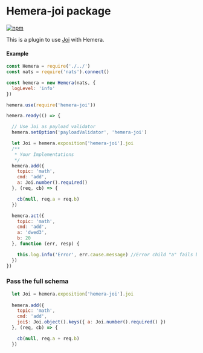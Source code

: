 # Hemera-joi package

[![npm](https://img.shields.io/npm/v/hemera-joi.svg?maxAge=3600)](https://www.npmjs.com/package/hemera-joi)

This is a plugin to use [Joi](https://github.com/hapijs/joi) with Hemera.

#### Example
```js
const Hemera = require('./../')
const nats = require('nats').connect()

const hemera = new Hemera(nats, {
  logLevel: 'info'
})

hemera.use(require('hemera-joi'))

hemera.ready(() => {

  // Use Joi as payload validator
  hemera.setOption('payloadValidator', 'hemera-joi')

  let Joi = hemera.exposition['hemera-joi'].joi
  /**
   * Your Implementations
   */
  hemera.add({
    topic: 'math',
    cmd: 'add',
    a: Joi.number().required()
  }, (req, cb) => {

    cb(null, req.a + req.b)
  })

  hemera.act({
    topic: 'math',
    cmd: 'add',
    a: 'dwed3',
    b: 20
  }, function (err, resp) {

    this.log.info('Error', err.cause.message) //Error child "a" fails because ["a" must be a number]
  })
})
```

### Pass the full schema
```js
  let Joi = hemera.exposition['hemera-joi'].joi
  
  hemera.add({
    topic: 'math',
    cmd: 'add',
    joi$: Joi.object().keys({ a: Joi.number().required() })
  }, (req, cb) => {

    cb(null, req.a + req.b)
  })
```

